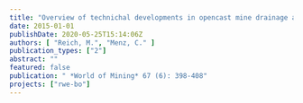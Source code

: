 ```yaml
---
title: "Overview of technichal developments in opencast mine drainage at RWE Power AG"
date: 2015-01-01
publishDate: 2020-05-25T15:14:06Z
authors: [ "Reich, M.", "Menz, C." ]
publication_types: ["2"]
abstract: ""
featured: false
publication: " *World of Mining* 67 (6): 398-408"
projects: ["rwe-bo"]
---
```


